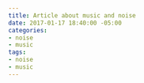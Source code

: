 ```yaml
---
title: Article about music and noise
date: 2017-01-17 18:40:00 -05:00
categories:
- noise
- music
tags:
- noise
- music
---
```


